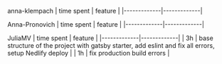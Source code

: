 anna-klempach
| time spent | feature |
|-------------|-------------|

Anna-Pronovich
| time spent | feature |
|-------------|-------------|



JuliaMV
| time spent | feature |
|-------------|-------------|
| 3h | base structure of the project with gatsby starter, add eslint and fix all errors, setup Nedlify deploy |
| 1h | fix production build errors |

